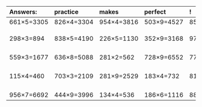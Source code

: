 | Answers: | practice | makes | perfect | ! |
| :--- | :--- | :--- | :--- | :--- |
| 661×5=3305 | 826×4=3304 | 954×4=3816 | 503×9=4527 | 855×7=5985 | 
|   |   |   |   |   | 
|   |   |   |   |   | 
|   |   |   |   |   | 
| 298×3=894 | 838×5=4190 | 226×5=1130 | 352×9=3168 | 979×2=1958 | 
|   |   |   |   |   | 
|   |   |   |   |   | 
|   |   |   |   |   | 
|   |   |   |   |   | 
| 559×3=1677 | 636×8=5088 | 281×2=562 | 728×9=6552 | 778×9=7002 | 
|   |   |   |   |   | 
|   |   |   |   |   | 
|   |   |   |   |   | 
|   |   |   |   |   | 
| 115×4=460 | 703×3=2109 | 281×9=2529 | 183×4=732 | 819×2=1638 | 
|   |   |   |   |   | 
|   |   |   |   |   | 
|   |   |   |   |   | 
|   |   |   |   |   | 
| 956×7=6692 | 444×9=3996 | 134×4=536 | 186×6=1116 | 886×5=4430 | 
